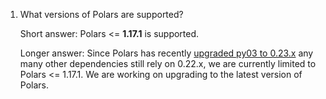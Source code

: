1. What versions of Polars are supported?

    Short answer: Polars <= **1.17.1** is supported.

    Longer answer: Since Polars has recently  [upgraded py03 to 0.23.x](https://github.com/pola-rs/polars/pull/20111) any many other dependencies still rely on 0.22.x, we are currently limited to Polars <= 1.17.1. We are working on upgrading to the latest version of Polars.